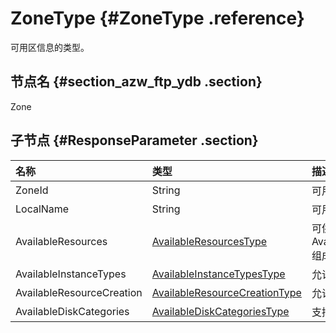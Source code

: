 # ZoneType {#ZoneType .reference}

可用区信息的类型。

## 节点名 {#section_azw_ftp_ydb .section}

Zone

## 子节点 {#ResponseParameter .section}

|名称|类型|描述|
|:-|:-|:-|
|ZoneId|String|可用区ID|
|LocalName|String|可用区本地语言名|
|AvailableResources|[AvailableResourcesType](intl.zh-CN/API参考/数据类型/AvailableResourcesType.md#)|可供创建的具体资源，AvailableResourcesType 组成的数组|
|AvailableInstanceTypes|[AvailableInstanceTypesType](intl.zh-CN/API参考/数据类型/AvailableInstanceTypesType.md#)|允许创建的实例规格类型|
|AvailableResourceCreation|[AvailableResourceCreationType](intl.zh-CN/API参考/数据类型/AvailableResourceCreationType.md#)|允许创建的资源类型集合|
|AvailableDiskCategories|[AvailableDiskCategoriesType](intl.zh-CN/API参考/数据类型/AvailableDiskCategoriesType.md#)|支持的磁盘种类集合|

